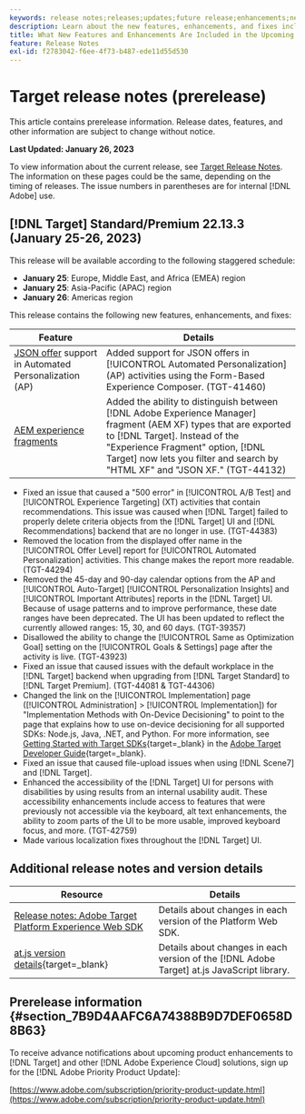 ```yaml
---
keywords: release notes;releases;updates;future release;enhancements;new features;fixes;updates;prerelease
description: Learn about the new features, enhancements, and fixes included in the upcoming release of Adobe Target, including SDKs, APIs, and JavaScript libraries.
title: What New Features and Enhancements Are Included in the Upcoming Release?
feature: Release Notes
exl-id: f2783042-f6ee-4f73-b487-ede11d55d530
---
```

# Target release notes (prerelease)

This article contains prerelease information. Release dates, features, and other information are subject to change without notice. 

**Last Updated: January 26, 2023**

To view information about the current release, see [Target Release Notes](release-notes.md). The information on these pages could be the same, depending on the timing of releases. The issue numbers in parentheses are for internal [!DNL Adobe] use.

## [!DNL Target] Standard/Premium 22.13.3 (January 25-26, 2023)

This release will be available according to the following staggered schedule:

* **January 25**: Europe, Middle East, and Africa (EMEA) region
* **January 25**: Asia-Pacific (APAC) region
* **January 26**: Americas region

This release contains the following new features, enhancements, and fixes:

|Feature|Details|
| --- | --- |
|[JSON offer](/help/main/c-experiences/c-manage-content/create-json-offer.md) support in Automated Personalization (AP)|Added support for JSON offers in [!UICONTROL Automated Personalization] (AP) activities using the Form-Based Experience Composer. (TGT-41460)|
|[AEM experience fragments](/help/main/c-experiences/c-manage-content/aem-experience-fragments.md)|Added the ability to distinguish between [!DNL Adobe Experience Manager] fragment (AEM XF) types that are exported to [!DNL Target]. Instead of the "Experience Fragment" option, [!DNL Target] now lets you filter and search by "HTML XF" and "JSON XF." (TGT-44132)|

* Fixed an issue that caused a "500 error" in [!UICONTROL A/B Test] and [!UICONTROL Experience Targeting] (XT) activities that contain recommendations. This issue was caused when [!DNL Target] failed to properly delete criteria objects from the [!DNL Target] UI and [!DNL Recommendations] backend that are no longer in use. (TGT-44383)
* Removed the location from the displayed offer name in the [!UICONTROL Offer Level] report for [!UICONTROL Automated Personalization] activities. This change makes the report more readable. (TGT-44294)
* Removed the 45-day and 90-day calendar options from the AP and [!UICONTROL Auto-Target] [!UICONTROL Personalization Insights] and [!UICONTROL Important Attributes] reports in the [!DNL Target] UI. Because of usage patterns and to improve performance, these date ranges have been deprecated. The UI has been updated to reflect the currently allowed ranges: 15, 30, and 60 days. (TGT-39357)
* Disallowed the ability to change the [!UICONTROL Same as Optimization Goal] setting on the [!UICONTROL Goals & Settings] page after the activity is live. (TGT-43923)
* Fixed an issue that caused issues with the default workplace in the [!DNL Target] backend when upgrading from [!DNL Target Standard] to [!DNL Target Premium]. (TGT-44081 & TGT-44306)
* Changed the link on the [!UICONTROL Implementation] page ([!UICONTROL Administration] > [!UICONTROL Implementation]) for "Implementation Methods with On-Device Decisioning" to point to the page that explains how to use on-device decisioning for all supported SDKs: Node.js, Java, .NET, and Python. For more information, see [Getting Started with Target SDKs](https://developer.adobe.com/target/implement/server-side/sdk-guides/getting-started/){target=_blank} in the [Adobe Target Developer Guide](https://developer.adobe.com/target/){target=_blank}.
* Fixed an issue that caused file-upload issues when using [!DNL Scene7] and [!DNL Target].
* Enhanced the accessibility of the [!DNL Target] UI for persons with disabilities by using results from an internal usability audit. These accessibility enhancements include access to features that were previously not accessible via the keyboard, alt text enhancements, the ability to zoom parts of the UI to be more usable, improved keyboard focus, and more.   (TGT-42759) 
* Made various localization fixes throughout the [!DNL Target] UI.

## Additional release notes and version details

|Resource|Details|
|--- |--- |
|[Release notes: Adobe Target Platform Experience Web SDK](https://experienceleague.adobe.com/docs/experience-platform/edge/release-notes.html?lang=en)|Details about changes in each version of the Platform Web SDK.|
|[at.js version details](https://developer.adobe.com/target/implement/client-side/atjs/target-atjs-versions/){target=_blank}|Details about changes in each version of the [!DNL Adobe Target] at.js JavaScript library.|


## Prerelease information {#section_7B9D4AAFC6A74388B9D7DEF0658D8B63} 

To receive advance notifications about upcoming product enhancements to [!DNL Target] and other [!DNL Adobe Experience Cloud] solutions, sign up for the [!DNL Adobe Priority Product Update]:

[https://www.adobe.com/subscription/priority-product-update.html](https://www.adobe.com/subscription/priority-product-update.html)
